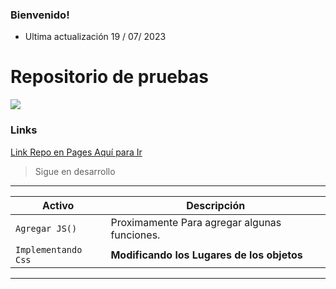 ### Bienvenido! 
- Ultima actualización 19 / 07/ 2023
# Repositorio de pruebas
![](https://media.tenor.com/Gst-oJep2vkAAAAM/perro-con-ojos-mr-bubz.gif)

### Links

[Link Repo en Pages Aquí para Ir](https://alemnh.github.io/alemnh/)
> Sigue en desarrollo

---

| Activo | Descripción                    |
| ------------- | ------------------------------ |
| `Agregar JS()`      | Proximamente Para agregar algunas funciones.       |
| `Implementando Css`   | **Modificando los Lugares de los objetos**     |
----
